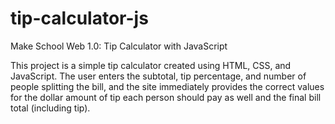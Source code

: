 # tip-calculator-js
Make School Web 1.0: Tip Calculator with JavaScript

This project is a simple tip calculator created using HTML, CSS, and JavaScript. The user enters the subtotal, tip percentage, and number of people splitting the bill, and the site immediately provides the correct values for the dollar amount of tip each person should pay as well and the final bill total (including tip). 
